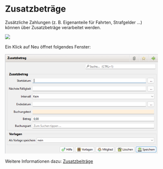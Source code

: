 # Zusatzbeträge

Zusätzliche Zahlungen \(z. B. Eigenanteile für Fahrten, Strafgelder ...\) können über Zusatzbeträge verarbeitet werden.

![](../../assets/mitgliedzusatzbetraege.png)

Ein Klick auf Neu öffnet folgendes Fenster:

![](../../assets/mitgliedzusatzbetraegeneu.png)

Weitere Informationen dazu: [Zusatzbeiträge](zusatzbetrage.md)